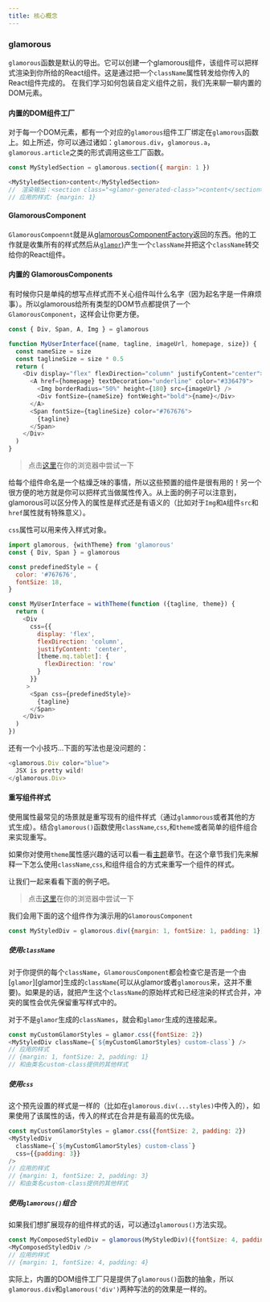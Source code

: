 ```yaml
---
title: 核心概念
---
```


### glamorous

`glamorous`函数是默认的导出。它可以创建一个glamorous组件，该组件可以把样式渲染到你所给的React组件。这是通过把一个`className`属性转发给你传入的React组件完成的。
在我们学习如何包装自定义组件之前，我们先来聊一聊内置的DOM元素。

#### 内置的DOM组件工厂

对于每一个DOM元素，都有一个对应的`glamorous`组件工厂绑定在`glamorous`函数上。如上所述，你可以通过诸如：`glamorous.div`，`glamorous.a`，`glamorous.article`之类的形式调用这些工厂函数。

```js
const MyStyledSection = glamorous.section({ margin: 1 })

<MyStyledSection>content</MyStyledSection>
//　渲染输出：<section class="<glamor-generated-class>">content</section>
// 应用的样式: {margin: 1}
```

#### GlamorousComponent

`GlamorousCompoennt`就是从[glamorousComponentFactory](/api#glamorousComponentFactory)返回的东西。他的工作就是收集所有的样式然后从[`glamor`](https://github.com/threepointone/glamor))产生一个`className`并把这个`className`转交给你的React组件。

#### 内置的 GlamorousComponents

有时候你只是单纯的想写点样式而不关心组件叫什么名字（因为起名字是一件麻烦事）。所以glamorous给所有类型的DOM节点都提供了一个`GlamorousComponent`，这样会让你更方便。

```js
const { Div, Span, A, Img } = glamorous

function MyUserInterface({name, tagline, imageUrl, homepage, size}) {
  const nameSize = size
  const taglineSize = size * 0.5
  return (
    <Div display="flex" flexDirection="column" justifyContent="center">
      <A href={homepage} textDecoration="underline" color="#336479">
        <Img borderRadius="50%" height={180} src={imageUrl} />
        <Div fontSize={nameSize} fontWeight="bold">{name}</Div>
      </A>
      <Span fontSize={taglineSize} color="#767676">
        {tagline}
      </Span>
    </Div>
  )
}
```

> 点击[这里](https://codesandbox.io/s/wmRo8OKDm)在你的浏览器中尝试一下

给每个组件命名是一个枯燥乏味的事情，所以这些预置的组件是很有用的！另一个很方便的地方就是你可以把样式当做属性传入。从上面的例子可以注意到，glamorous可以区分传入的属性是样式还是有语义的（比如对于`Img`和`A`组件`src`和`href`属性就有特殊意义）。

`css`属性可以用来传入样式对象。

```js
import glamorous, {withTheme} from 'glamorous'
const { Div, Span } = glamorous

const predefinedStyle = {
  color: '#767676',
  fontSize: 18,
}

const MyUserInterface = withTheme(function ({tagline, theme}) {
  return (
    <Div
      css={{
        display: 'flex',
        flexDirection: 'column',
        justifyContent: 'center',
        [theme.mq.tablet]: {
          flexDirection: 'row'
        }
      }}
     >
      <Span css={predefinedStyle}>
        {tagline}
      </Span>
    </Div>
  )
})
```

还有一个小技巧...下面的写法也是没问题的：

```js
<glamorous.Div color="blue">
  JSX is pretty wild!
</glamorous.Div>
```

#### 重写组件样式

使用属性最常见的场景就是重写现有的组件样式（通过`glammorous`或者其他的方式生成）。结合`glamorous()`函数使用`className`,`css`,和`theme`或者简单的组件组合来实现重写。

如果你对使用`theme`属性感兴趣的话可以看一看[主题](/advanced#Theming)章节。在这个章节我们先来解释一下怎么使用`className`,`css`,和组件组合的方式来重写一个组件的样式。

让我们一起来看看下面的例子吧。

> 点击[这里](https://codesandbox.io/s/Kro5369wG)在你的浏览器中尝试一下

我们会用下面的这个组件作为演示用的`GlamorousComponent`

```javascript
const MyStyledDiv = glamorous.div({margin: 1, fontSize: 1, padding: 1})
```
##### 使用`className`

对于你提供的每个`className`，`GlamorousComponent`都会检查它是否是一个由[`glamor`][glamor]生成的`className`(可以从glamor或者`glamorous`来，这并不重要)。如果是的话，就把产生这个`className`的原始样式和已经渲染的样式合并，冲突的属性会优先保留重写样式中的。

对于不是`glamor`生成的`classNames`，就会和`glamor`生成的连接起来。

```js
const myCustomGlamorStyles = glamor.css({fontSize: 2})
<MyStyledDiv className={`${myCustomGlamorStyles} custom-class`} />
// 应用的样式
// {margin: 1, fontSize: 2, padding: 1}
// 和由类名custom-class提供的其他样式
```

##### 使用`css`

这个预先设置的样式是一样的（比如在`glamorous.div(...styles)`中传入的），如果使用了该属性的话，传入的样式在合并是有最高的优先级。

```js
const myCustomGlamorStyles = glamor.css({fontSize: 2, padding: 2})
<MyStyledDiv
  className={`${myCustomGlamorStyles} custom-class`}
  css={{padding: 3}}
/>
// 应用的样式
// {margin: 1, fontSize: 2, padding: 3}
// 和由类名custom-class提供的其他样式
```

##### 使用`glamorous()`组合

如果我们想扩展现存的组件样式的话，可以通过`glamorous()`方法实现。

```js
const MyComposedStyledDiv = glamorous(MyStyledDiv)({fontSize: 4, padding: 4})
<MyComposedStyledDiv />
// 应用的样式
// {margin: 1, fontSize: 4, padding: 4}
```

实际上，内置的DOM组件工厂只是提供了`glamorous()`函数的抽象，所以`glamorous.div`和`glamorous('div')`两种写法的的效果是一样的。
